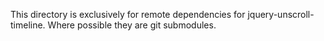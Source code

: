 This directory is exclusively for remote dependencies for
jquery-unscroll-timeline. Where possible they are git submodules.



